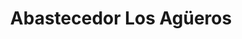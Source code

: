 ---
title: "Abastecedor Los Agüeros"
url: /san-rafael/abastecedor-los-agueeros/
shop: Lebensmittel
---